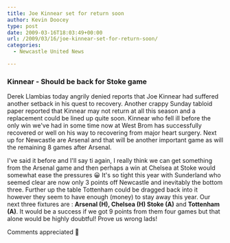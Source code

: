 ```yaml
---
title: Joe Kinnear set for return soon
author: Kevin Doocey
type: post
date: 2009-03-16T18:03:49+00:00
url: /2009/03/16/joe-kinnear-set-for-return-soon/
categories:
  - Newcastle United News

---
```

### Kinnear - Should be back for Stoke game

Derek Llambias today angrily denied reports that Joe Kinnear had suffered another setback in his quest to recovery. Another crappy Sunday tabloid paper reported that Kinnear may not return at all this season and a replacement could be lined up quite soon. Kinnear who fell ill before the only win we've had in some time now at West Brom has successfully recovered or well on his way to recovering from major heart surgery. Next up for Newcastle are Arsenal and that will be another important game as will the remaining 8 games after Arsenal.

I've said it before and I'll say ti again, I really think we can get something from the Arsenal game and then perhaps a win at Chelsea at Stoke would somewhat ease the pressures 😀 It's so tight this year with Sunderland who seemed clear are now only 3 points off Newcastle and inevitably the bottom three. Further up the table Tottenham could be dragged back into it however they seem to have enough (money) to stay away this year. Our next three fixtures are : **Arsenal (H), Chelsea (H) Stoke (A)** and **Tottenham (A)**. It would be a success if we got 9 points from them four games but that alone would be highly doubtful! Prove us wrong lads!

Comments appreciated 🙂
